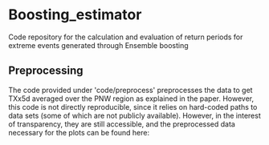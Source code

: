 # Boosting_estimator
Code repository for the calculation and evaluation of return periods for extreme events generated through Ensemble boosting

## Preprocessing
The code provided under 'code/preprocess' preprocesses the data to get TXx5d averaged over the PNW region as explained in the paper. However, this code is not directly reproducible, since it relies on hard-coded paths to data sets (some of which are not publicly available). However, in the interest of transparency, they are still accessible, and the preprocessed data necessary for the plots can be found here:

